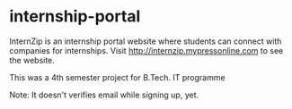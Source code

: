 # internship-portal

InternZip is an internship portal website where students can connect with companies for internships. Visit http://internzip.mypressonline.com to see the website.

This was a 4th semester project for B.Tech. IT programme

Note: It doesn't verifies email while signing up, yet.
